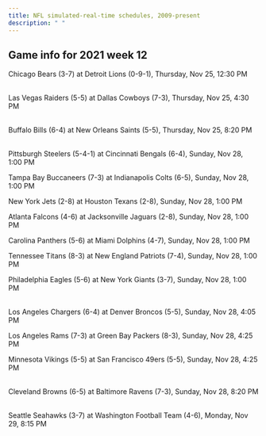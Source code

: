 ```yaml
---
title: NFL simulated-real-time schedules, 2009-present
description: " "
---
```


## Game info for 2021 week 12
Chicago Bears (3-7) at Detroit Lions (0-9-1), Thursday, Nov 25, 12:30 PM

<br/>Las Vegas Raiders (5-5) at Dallas Cowboys (7-3), Thursday, Nov 25, 4:30 PM

<br/>Buffalo Bills (6-4) at New Orleans Saints (5-5), Thursday, Nov 25, 8:20 PM

<br/>Pittsburgh Steelers (5-4-1) at Cincinnati Bengals (6-4), Sunday, Nov 28, 1:00 PM

Tampa Bay Buccaneers (7-3) at Indianapolis Colts (6-5), Sunday, Nov 28, 1:00 PM

New York Jets (2-8) at Houston Texans (2-8), Sunday, Nov 28, 1:00 PM

Atlanta Falcons (4-6) at Jacksonville Jaguars (2-8), Sunday, Nov 28, 1:00 PM

Carolina Panthers (5-6) at Miami Dolphins (4-7), Sunday, Nov 28, 1:00 PM

Tennessee Titans (8-3) at New England Patriots (7-4), Sunday, Nov 28, 1:00 PM

Philadelphia Eagles (5-6) at New York Giants (3-7), Sunday, Nov 28, 1:00 PM

<br/>Los Angeles Chargers (6-4) at Denver Broncos (5-5), Sunday, Nov 28, 4:05 PM

Los Angeles Rams (7-3) at Green Bay Packers (8-3), Sunday, Nov 28, 4:25 PM

Minnesota Vikings (5-5) at San Francisco 49ers (5-5), Sunday, Nov 28, 4:25 PM

<br/>Cleveland Browns (6-5) at Baltimore Ravens (7-3), Sunday, Nov 28, 8:20 PM

<br/>Seattle Seahawks (3-7) at Washington Football Team (4-6), Monday, Nov 29, 8:15 PM

